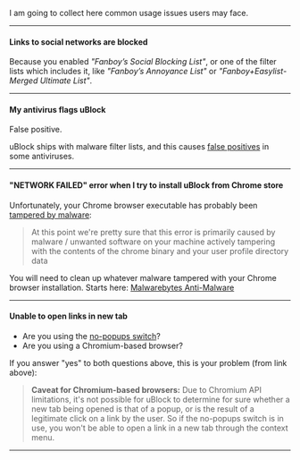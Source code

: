 I am going to collect here common usage issues users may face.

***

#### Links to social networks are blocked

Because you enabled _"Fanboy’s Social Blocking List"_, or one of the filter lists which includes it, like _"Fanboy’s Annoyance List"_ or _"Fanboy+Easylist-Merged Ultimate List"_.

***

#### My antivirus flags uBlock

False positive.

uBlock ships with malware filter lists, and this causes [false positives](https://github.com/gorhill/uBlock/issues/199) in some antiviruses.

***

#### "NETWORK FAILED" error when I try to install uBlock from Chrome store

Unfortunately, your Chrome browser executable has probably been [tampered by malware](https://code.google.com/p/chromium/issues/detail?id=391552#c153):

> At this point we're pretty sure that this error is primarily caused by malware / unwanted software on your machine actively tampering with the contents of the chrome binary and your user profile directory data

You will need to clean up whatever malware tampered with your Chrome browser installation. Starts here:
[Malwarebytes Anti-Malware](https://www.malwarebytes.org/)

***

#### Unable to open links in new tab

- Are you using the [no-popups switch](https://github.com/gorhill/uBlock/wiki/Quick-guide:-popup-user-interface#no-popups)?
- Are you using a Chromium-based browser?

If you answer "yes" to both questions above, this is your problem (from link above):

> **Caveat for Chromium-based browsers:** Due to Chromium API limitations, it's not possible for uBlock to determine for sure whether a new tab being opened is that of a popup, or is the result of a legitimate click on a link by the user. So if the no-popups switch is in use, you won't be able to open a link in a new tab through the context menu.

***
